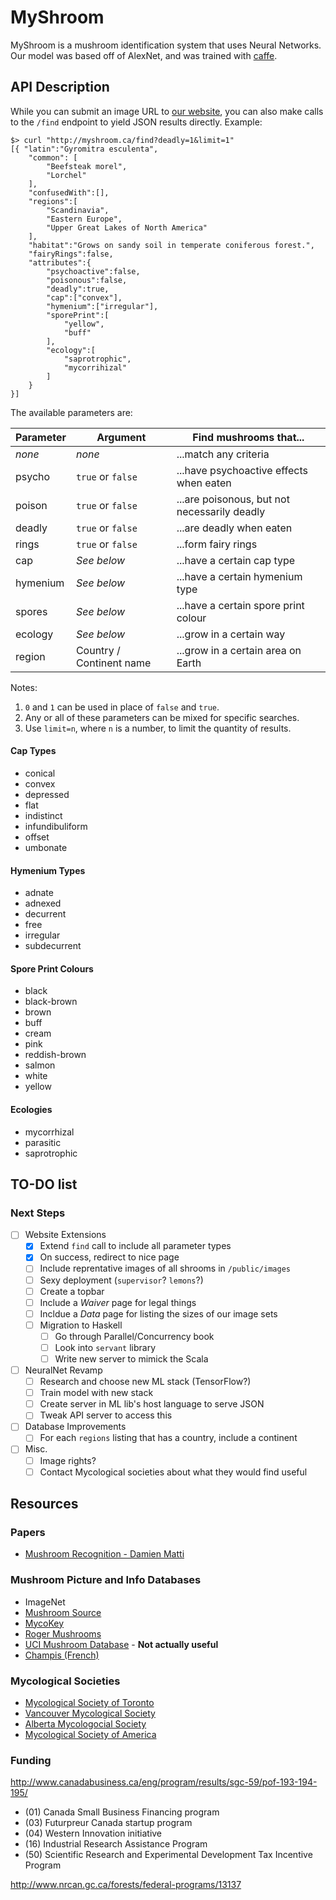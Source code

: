 MyShroom
========

MyShroom is a mushroom identification system that uses Neural Networks.
Our model was based off of AlexNet, and was trained with
[caffe](http://caffe.berkeleyvision.org/).

## API Description

While you can submit an image URL to [our website](http://myshroom.ca),
you can also make calls to the `/find` endpoint to yield JSON results
directly. Example:

```
$> curl "http://myshroom.ca/find?deadly=1&limit=1"
[{ "latin":"Gyromitra esculenta",
    "common": [
        "Beefsteak morel",
        "Lorchel"
    ],
    "confusedWith":[],
    "regions":[
        "Scandinavia",
        "Eastern Europe",
        "Upper Great Lakes of North America"
    ],
    "habitat":"Grows on sandy soil in temperate coniferous forest.",
    "fairyRings":false,
    "attributes":{
        "psychoactive":false,
        "poisonous":false,
        "deadly":true,
        "cap":["convex"],
        "hymenium":["irregular"],
        "sporePrint":[
            "yellow",
            "buff"
        ],
        "ecology":[
            "saprotrophic",
            "mycorrihizal"
        ]
    }
}]
```

The available parameters are:

Parameter | Argument | Find mushrooms that...
--------- | -------- | ----------------------
*none*    | *none*   | ...match any criteria
psycho    | `true` or `false` | ...have psychoactive effects when eaten
poison    | `true` or `false` | ...are poisonous, but not necessarily deadly
deadly    | `true` or `false` | ...are deadly when eaten
rings     | `true` or `false` | ...form fairy rings
cap       | *See below*       | ...have a certain cap type
hymenium  | *See below*       | ...have a certain hymenium type
spores    | *See below*       | ...have a certain spore print colour
ecology   | *See below*       | ...grow in a certain way
region    | Country / Continent name | ...grow in a certain area on Earth

Notes:

1. `0` and `1` can be used in place of `false` and `true`.
2. Any or all of these parameters can be mixed for specific searches.
3. Use `limit=n`, where `n` is a number, to limit the quantity of results.

#### Cap Types
- conical
- convex
- depressed
- flat
- indistinct
- infundibuliform
- offset
- umbonate

#### Hymenium Types
- adnate
- adnexed
- decurrent
- free
- irregular
- subdecurrent

#### Spore Print Colours
- black
- black-brown
- brown
- buff
- cream
- pink
- reddish-brown
- salmon
- white
- yellow

#### Ecologies
- mycorrhizal
- parasitic
- saprotrophic

## TO-DO list

### Next Steps

- [ ] Website Extensions
  - [x] Extend `find` call to include all parameter types
  - [x] On success, redirect to nice page
  - [ ] Include reprentative images of all shrooms in `/public/images`
  - [ ] Sexy deployment (`supervisor`? `lemons`?)
  - [ ] Create a topbar
  - [ ] Include a *Waiver* page for legal things
  - [ ] Incldue a *Data* page for listing the sizes of our image sets
  - [ ] Migration to Haskell
    - [ ] Go through Parallel/Concurrency book
    - [ ] Look into `servant` library
    - [ ] Write new server to mimick the Scala
- [ ] NeuralNet Revamp
  - [ ] Research and choose new ML stack (TensorFlow?)
  - [ ] Train model with new stack
  - [ ] Create server in ML lib's host language to serve JSON
  - [ ] Tweak API server to access this
- [ ] Database Improvements
  - [ ] For each `regions` listing that has a country, include a continent
- [ ] Misc.
  - [ ] Image rights?
  - [ ] Contact Mycological societies about what they would find useful

## Resources

### Papers

- [Mushroom Recognition - Damien Matti](http://mmspg.epfl.ch/files/content/sites/mmspl/files/shared/Semesterproject_mushroomrecognition.pdf)

### Mushroom Picture and Info Databases

- ImageNet
- [Mushroom Source](http://www.mushroomsource.com/mushrooms.html)
- [MycoKey](http://www.mycokey.com/newMycoKeySite/MycoKeyIdentQuick.html)
- [Roger Mushrooms](http://www.rogersmushrooms.com/)
- [UCI Mushroom Database](https://archive.ics.uci.edu/ml/datasets/Mushroom) - **Not actually useful**
- [Champis (French)](http://champis.net/wiki/index.php?title=Accueil)

### Mycological Societies

- [Mycological Society of Toronto](https://www.myctor.org/)
- [Vancouver Mycological Society](http://www.vanmyco.com/)
- [Alberta Mycologocial Society](http://www.wildmushrooms.ws/)
- [Mycological Society of America](http://msafungi.org/)

### Funding
http://www.canadabusiness.ca/eng/program/results/sgc-59/pof-193-194-195/

- (01) Canada Small Business Financing program
- (03) Futurpreur Canada startup program
- (04) Western Innovation initiative
- (16) Industrial Research Assistance Program
- (50) Scientific Research and Experimental Development Tax Incentive Program

http://www.nrcan.gc.ca/forests/federal-programs/13137
